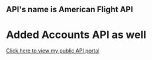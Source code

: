 ## API's name is American Flight API

# Added Accounts API as well

[Click here to view my public API portal](https://bit.ly/3uDL0dB)
